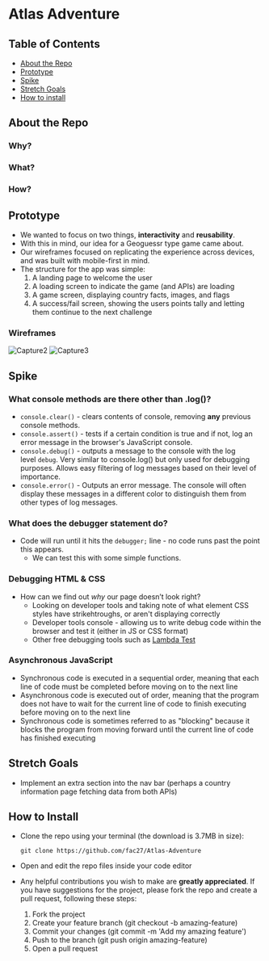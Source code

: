 # Atlas Adventure

## Table of Contents

- [About the Repo](#about-the-repo)
- [Prototype](#prototype)
- [Spike](#spike)
- [Stretch Goals](#stretch-goals)
- [How to install](#how-to-install)

## About the Repo

### Why?

### What?

### How?

## Prototype

- We wanted to focus on two things, **interactivity** and **reusability**.
- With this in mind, our idea for a Geoguessr type game came about.
- Our wireframes focused on replicating the experience across devices, and was built with mobile-first in mind.
- The structure for the app was simple: 
    1. A landing page to welcome the user
    2. A loading screen to indicate the game (and APIs) are loading
    3. A game screen, displaying country facts, images, and flags
    4. A success/fail screen, showing the users points tally and letting them continue to the next challenge

### Wireframes

![Capture2](https://user-images.githubusercontent.com/117777716/217922244-1a7c38b6-e161-490b-a2f8-f513375f19fe.PNG)
![Capture3](https://user-images.githubusercontent.com/117777716/217956728-12532837-0e7d-4c21-ac26-25717ed67857.PNG)

## Spike

### What console methods are there other than .log()?
- `console.clear()` - clears contents of console, removing **any** previous console methods.
- `console.assert()` - tests if a certain condition is true and if not, log an error message in the browser's JavaScript console.
- `console.debug()` - outputs a message to the console with the log level `debug`. Very similar to console.log() but only used for debugging purposes. Allows easy filtering of log messages based on their level of importance.
- `console.error()` - Outputs an error message. The console will often display these messages in a different color to distinguish them from other types of log messages.

### What does the debugger statement do?
- Code will run until it hits the `debugger;` line - no code runs past the point this appears.
  - We can test this with some simple functions.
  
### Debugging HTML & CSS
- How can we find out *why* our page doesn’t look right?
  - Looking on developer tools and taking note of what element CSS styles have strikehtroughs, or aren't displaying correctly
  - Developer tools console - allowing us to write debug code within the browser and test it (either in JS or CSS format)
  - Other free debugging tools such as [Lambda Test](https://www.lambdatest.com/lt-debug)

### Asynchronous JavaScript
- Synchronous code is executed in a sequential order, meaning that each line of code must be completed before moving on to the next line
- Asynchronous code is executed out of order, meaning that the program does not have to wait for the current line of code to finish executing before moving on to the next line 
- Synchronous code is sometimes referred to as "blocking" because it blocks the program from moving forward until the current line of code has finished executing

## Stretch Goals

- Implement an extra section into the nav bar (perhaps a country information page fetching data from both APIs)

## How to Install

- Clone the repo using your terminal (the download is 3.7MB in size):

    `git clone https://github.com/fac27/Atlas-Adventure`

- Open and edit the repo files inside your code editor

- Any helpful contributions you wish to make are **greatly appreciated**. If you have suggestions for the project, please fork the repo and create a pull request, following these steps:

    1. Fork the project
    2. Create your feature branch (git checkout -b amazing-feature)
    3. Commit your changes (git commit -m 'Add my amazing feature')
    4. Push to the branch (git push origin amazing-feature)
    5. Open a pull request
